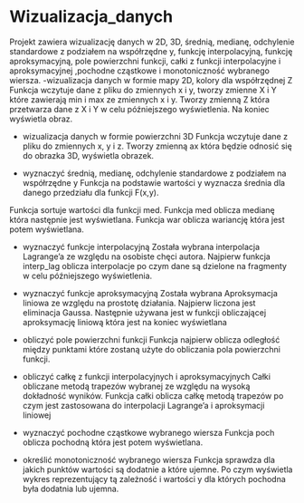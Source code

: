 # Wizualizacja_danych
Projekt zawiera wizualizację danych w 2D, 3D, średnią, medianę, odchylenie standardowe z podziałem na współrzędne y, funkcję interpolacyjną, funkcję aproksymacyjną, pole powierzchni funkcji, całki z funkcji interpolacyjne i aproksymacyjnej ,pochodne cząstkowe i monotoniczność wybranego wiersza.
-wizualizacja danych w formie mapy 2D, kolory dla współrzędnej Z
Funkcja wczytuje dane z pliku do zmiennych x i y, tworzy zmienne X i Y które zawierają min i max ze zmiennych x i y. Tworzy zmienną Z która przetwarza dane z X i Y w celu późniejszego wyświetlenia. Na koniec wyświetla obraz.

- wizualizacja danych w formie powierzchni 3D
Funkcja wczytuje dane z pliku do zmiennych x, y i z. Tworzy zmienną ax która będzie odnosić się do obrazka 3D, wyświetla obrazek.

- wyznaczyć średnią, medianę, odchylenie standardowe z podziałem na współrzędne y
Funkcja na podstawie wartości y wyznacza średnia dla danego przedziału dla funkcji F(x,y).
 
Funkcja sortuje wartości dla funkcji med. Funkcja med oblicza medianę która następnie jest wyświetlana.
Funkcja war oblicza wariancję która jest potem wyświetlana.
 
- wyznaczyć funkcje interpolacyjną
Została wybrana interpolacja Lagrange’a ze względu na osobiste chęci autora.
Najpierw funkcja interp_lag oblicza interpolacje po czym dane są dzielone na fragmenty w celu późniejszego wyświetlenia.
 
- wyznaczyć funkcje aproksymacyjną
Została wybrana Aproksymacja liniowa ze względu na prostotę działania.
Najpierw liczona jest eliminacja Gaussa. Następnie używana jest w funkcji obliczającej aproksymację liniową która jest na koniec wyświetlana
 
- obliczyć pole powierzchni funkcji
Funkcja najpierw oblicza odległość między punktami które zostaną użyte do obliczania pola powierzchni funkcji.
 
- obliczyć całkę z funkcji interpolacyjnych i aproksymacyjnych
Całki obliczane metodą trapezów wybranej ze względu na wysoką dokładność wyników. Funkcja całki oblicza całkę metodą trapezów po czym jest zastosowana do interpolacji Lagrange’a i aproksymacji liniowej 
 
- wyznaczyć pochodne cząstkowe wybranego wiersza
Funkcja poch oblicza pochodną która jest potem wyświetlana.
 
- określić monotoniczność  wybranego wiersza
Funkcja sprawdza dla jakich punktów wartości są dodatnie a które ujemne. Po czym wyświetla wykres reprezentujący tą zależność i wartości y dla których pochodna była dodatnia lub ujemna.
